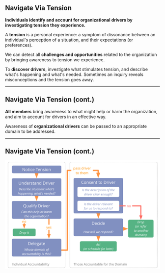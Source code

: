 ## Navigate Via Tension

**Individuals identify and account for organizational drivers by investigating tension they experience.**

A **tension** is a personal experience: a symptom of dissonance between an individual's perception of a situation, and their expectations (or preferences). 

We can detect all **challenges and opportunities** related to the organization by bringing awareness to tension we experience.

To **discover drivers**, investigate what stimulates tension, and describe what's happening and what's needed. Sometimes an inquiry reveals misconceptions and the tension goes away.

---

## Navigate Via Tension (cont.)

**All members** bring awareness to what might help or harm the organization, and aim to account for drivers in an effective way. 


Awareness of **organizational drivers** can be passed to an appropriate domain to be addressed.

---

## Navigate Via Tension (cont.)

![inline,fit](img/process/navigate-via-tension-slides.png)

